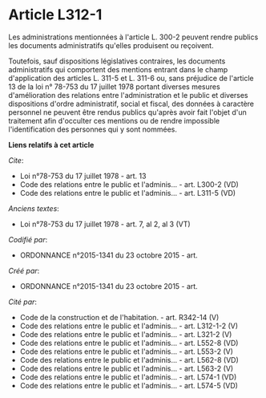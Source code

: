 # Article L312-1

Les administrations mentionnées à l'article L. 300-2 peuvent rendre publics les documents administratifs qu'elles produisent
ou reçoivent. 

Toutefois, sauf dispositions législatives contraires, les documents administratifs qui comportent des mentions entrant dans
le champ d'application des articles L. 311-5 et L. 311-6 ou, sans préjudice de l'article 13 de la loi n° 78-753 du 17 juillet
1978 portant diverses mesures d'amélioration des relations entre l'administration et le public et diverses dispositions
d'ordre administratif, social et fiscal, des données à caractère personnel ne peuvent être rendus publics qu'après avoir fait
l'objet d'un traitement afin d'occulter ces mentions ou de rendre impossible l'identification des personnes qui y sont
nommées.

**Liens relatifs à cet article**

_Cite_:

  - Loi n°78-753 du 17 juillet 1978 - art. 13
  - Code des relations entre le public et l'adminis... - art. L300-2 (VD)
  - Code des relations entre le public et l'adminis... - art. L311-5 (VD)

_Anciens textes_:

  - Loi n°78-753 du 17 juillet 1978 - art. 7, al 2, al 3 (VT)

_Codifié par_:

  - ORDONNANCE n°2015-1341 du 23 octobre 2015 - art.

_Créé par_:

  - ORDONNANCE n°2015-1341 du 23 octobre 2015 - art.

_Cité par_:

  - Code de la construction et de l'habitation. - art. R342-14 (V)
  - Code des relations entre le public et l'adminis... - art. L312-1-2 (V)
  - Code des relations entre le public et l'adminis... - art. L321-2 (V)
  - Code des relations entre le public et l'adminis... - art. L552-8 (VD)
  - Code des relations entre le public et l'adminis... - art. L553-2 (V)
  - Code des relations entre le public et l'adminis... - art. L562-8 (VD)
  - Code des relations entre le public et l'adminis... - art. L563-2 (V)
  - Code des relations entre le public et l'adminis... - art. L574-1 (VD)
  - Code des relations entre le public et l'adminis... - art. L574-5 (VD)
